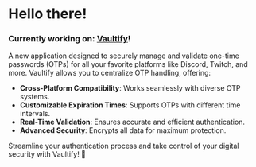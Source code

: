 # Hello there!
### Currently working on: [Vaultify](https://github.com/neopkr/Vaultify/)!  
A new application designed to securely manage and validate one-time passwords (OTPs) for all your favorite platforms like Discord, Twitch, and more. Vaultify allows you to centralize OTP handling, offering:  

- **Cross-Platform Compatibility**: Works seamlessly with diverse OTP systems.  
- **Customizable Expiration Times**: Supports OTPs with different time intervals.  
- **Real-Time Validation**: Ensures accurate and efficient authentication.  
- **Advanced Security**: Encrypts all data for maximum protection.  

Streamline your authentication process and take control of your digital security with Vaultify! 🚀
